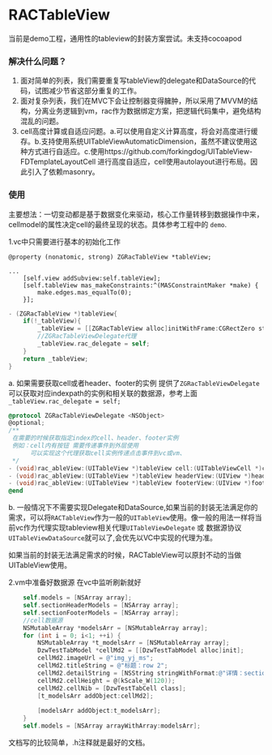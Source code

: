 # RACTableView
当前是demo工程，通用性的tableview的封装方案尝试。未支持cocoapod


### 解决什么问题？
1. 面对简单的列表，我们需要重复写tableView的delegate和DataSource的代码，试图减少节省这部分重复的工作。
2. 面对复杂列表，我们在MVC下会让控制器变得臃肿，所以采用了MVVM的结构，分离业务逻辑到vm，rac作为数据绑定方案，把逻辑代码集中，避免结构混乱的问题。
3. cell高度计算或自适应问题。a.可以使用自定义计算高度，将会对高度进行缓存。b.支持使用系统UITableViewAutomaticDimension，虽然不建议使用这种方式进行自适应。c.使用https://github.com/forkingdog/UITableView-FDTemplateLayoutCell 进行高度自适应，cell使用autolayout进行布局。因此引入了依赖masonry。

### 使用

主要想法：一切变动都是基于数据变化来驱动，核心工作量转移到数据操作中来，cellmodel的属性决定cell的最终呈现的状态。具体参考工程中的 `demo`.

1.vc中只需要进行基本的初始化工作

```
@property (nonatomic, strong) ZGRacTableView *tableView;

...
    [self.view addSubview:self.tableView];
    [self.tableView mas_makeConstraints:^(MASConstraintMaker *make) {
        make.edges.mas_equalTo(0);
    }];
```



```objective-c
- (ZGRacTableView *)tableView{
    if(!_tableView){
        _tableView = [[ZGRacTableView alloc]initWithFrame:CGRectZero style:UITableViewStyleGrouped];
        //ZGRacTableViewDelegate代理
        _tableView.rac_delegate = self;
    }
    return _tableView;
}
```



a. 如果需要获取cell或者header、footer的实例 提供了`ZGRacTableViewDelegate` 可以获取对应indexpath的实例和相关联的数据源，参考上面`_tableView.rac_delegate = self;`

```objective-c
@protocol ZGRacTableViewDelegate <NSObject>
@optional;
/**
 在需要的时候获取指定index的cell、header、footer实例
 例如：cell内有按钮 需要传递事件到外层使用
      可以实现这个代理获取cell实例传递点击事件到vc或vm、
 */
- (void)rac_ableView:(UITableView *)tableView cell:(UITableViewCell *)cell cellForRowAtIndexPath:(NSIndexPath *)indexPath;
- (void)rac_ableView:(UITableView *)tableView headerView:(UIView *)headerView viewForHeaderInSection:(NSInteger)section;
- (void)rac_ableView:(UITableView *)tableView footerView:(UIView *)footerView viewForFooterInSection:(NSInteger)section;
@end
```

b. 一般情况下不需要实现Delegate和DataSource,如果当前的封装无法满足你的需求，可以将`RACTableView`作为一般的`UITableView`使用。像一般的用法一样将当前vc作为代理实现tableview相关代理`UITableViewDelegate` 或 数据源协议`UITableViewDataSource`就可以了,会优先以VC中实现的代理为准。





如果当前的封装无法满足需求的时候，RACTableView可以原封不动的当做UITableView使用。

2.vm中准备好数据源 在vc中监听刷新就好

```objective-c
    self.models = [NSArray array];
    self.sectionHeaderModels = [NSArray array];
    self.sectionFooterModels = [NSArray array];
    //cell数据源
    NSMutableArray *modelsArr = [NSMutableArray array];
    for (int i = 0; i<1; ++i) {
        NSMutableArray *t_modelsArr = [NSMutableArray array];
        DzwTestTabModel *cellMd2 = [[DzwTestTabModel alloc]init];
        cellMd2.imageUrl = @"img_yj_ms";
        cellMd2.titleString = @"标题：row 2";
        cellMd2.detailString = [NSString stringWithFormat:@"详情：section %d",i];
        cellMd2.cellHeight = @(kScale_W(120));
        cellMd2.cellNib = [DzwTestTabCell class];
        [t_modelsArr addObject:cellMd2];
        
        [modelsArr addObject:t_modelsArr];
    }
    self.models = [NSArray arrayWithArray:modelsArr];
```



文档写的比较简单，.h注释就是最好的文档。
